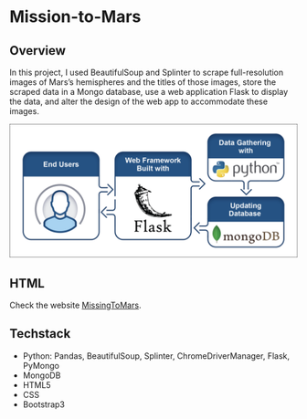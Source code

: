 # Mission-to-Mars

## Overview
In this project, I used BeautifulSoup and Splinter to scrape full-resolution images of Mars’s hemispheres and the titles of those images, store the scraped data in a Mongo database, use a web application Flask to display the data, and alter the design of the web app to accommodate these images.

![Workflow](/resources/data-10-1-1-1-use-the-web-scraping-method-extract-into-mongo.png)

## HTML
Check the website [MissingToMars](/updated_index.html).

## Techstack
- Python: Pandas, BeautifulSoup, Splinter, ChromeDriverManager, Flask, PyMongo
- MongoDB
- HTML5
- CSS
- Bootstrap3
